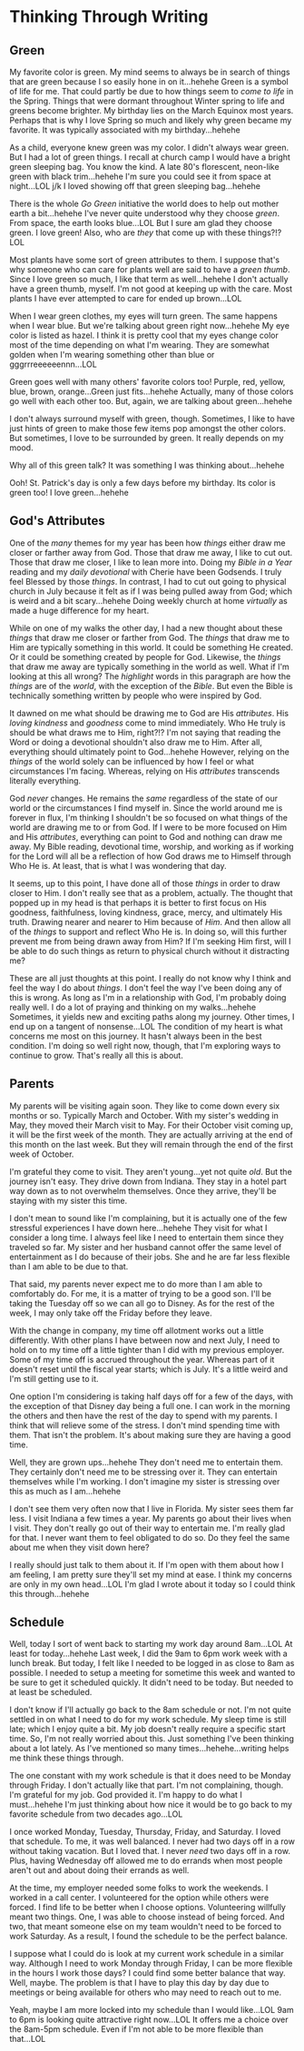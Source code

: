 # Thinking Through Writing

## Green

My favorite color is green. My mind seems to always be in search of things that are green because I so easily hone in on it...hehehe Green is a symbol of life for me. That could partly be due to how things seem to *come to life* in the Spring. Things that were dormant throughout Winter spring to life and greens become brighter. My birthday lies on the March Equinox most years. Perhaps that is why I love Spring so much and likely why green became my favorite. It was typically associated with my birthday...hehehe

As a child, everyone knew green was my color. I didn't always wear green. But I had a lot of green things. I recall at church camp I would have a bright green sleeping bag. You know the kind. A late 80's florescent, neon-like green with black trim...hehehe I'm sure you could see it from space at night...LOL j/k I loved showing off that green sleeping bag...hehehe

There is the whole *Go Green* initiative the world does to help out mother earth a bit...hehehe I've never quite understood why they choose *green*. From space, the earth looks blue...LOL But I sure am glad they choose green. I love green! Also, who are *they* that come up with these things?!? LOL

Most plants have some sort of green attributes to them. I suppose that's why someone who can care for plants well are said to have a *green thumb*. Since I love green so much, I like that term as well...hehehe I don't actually have a green thumb, myself. I'm not good at keeping up with the care. Most plants I have ever attempted to care for ended up brown...LOL

When I wear green clothes, my eyes will turn green. The same happens when I wear blue. But we're talking about green right now...hehehe My eye color is listed as hazel. I think it is pretty cool that my eyes change color most of the time depending on what I'm wearing. They are somewhat golden when I'm wearing something other than blue or gggrrreeeeeennn...LOL

Green goes well with many others' favorite colors too! Purple, red, yellow, blue, brown, orange...Green just fits...hehehe Actually, many of those colors go well with each other too. But, again, we are talking about green...hehehe

I don't always surround myself with green, though. Sometimes, I like to have just hints of green to make those few items pop amongst the other colors. But sometimes, I love to be surrounded by green. It really depends on my mood.

Why all of this green talk? It was something I was thinking about...hehehe

Ooh! St. Patrick's day is only a few days before my birthday. Its color is green too! I love green...hehehe

## God's Attributes

One of the *many* themes for my year has been how *things* either draw me closer or farther away from God. Those that draw me away, I like to cut out. Those that draw me closer, I like to lean more into. Doing my *Bible in a Year* reading and my *daily devotional* with Cherie have been Godsends. I truly feel Blessed by those *things*. In contrast, I had to cut out going to physical church in July because it felt as if I was being pulled away from God; which is weird and a bit scary...hehehe Doing weekly church at home *virtually* as made a huge difference for my heart.

While on one of my walks the other day, I had a new thought about these *things* that draw me closer or farther from God. The *things* that draw me to Him are typically something in this world. It could be something He created. Or it could be something created by people for God. Likewise, the *things* that draw me away are typically something in the world as well. What if I'm looking at this all wrong? The *highlight* words in this paragraph are how the *things* are of the *world*, with the exception of the *Bible*. But even the Bible is technically something written by people who were inspired by God.

It dawned on me what should be drawing me to God are His *attributes*. His *loving kindness* and *goodness* come to mind immediately. Who He truly is should be what draws me to Him, right?!? I'm not saying that reading the Word or doing a devotional shouldn't also draw me to Him. After all, everything should ultimately point to God...hehehe However, relying on the *things* of the world solely can be influenced by how I feel or what circumstances I'm facing. Whereas, relying on His *attributes* transcends literally everything.

God *never* changes. He remains the *same* regardless of the state of our world or the circumstances I find myself in. Since the world around me is forever in flux, I'm thinking I shouldn't be so focused on what things of the world are drawing me to or from God. If I were to be more focused on Him and His *attributes*, everything can point to God and nothing can draw me away. My Bible reading, devotional time, worship, and working as if working for the Lord will all be a reflection of how God draws me to Himself through Who He is. At least, that is what I was wondering that day.

It seems, up to this point, I have done all of those *things* in order to draw closer to Him. I don't really see that as a problem, actually. The thought that popped up in my head is that perhaps it is better to first focus on His goodness, faithfulness, loving kindness, grace, mercy, and ultimately His truth. Drawing nearer and nearer to Him because of *Him*. And then allow all of the *things* to support and reflect Who He is. In doing so, will this further prevent me from being drawn away from Him? If I'm seeking Him first, will I be able to do such things as return to physical church without it distracting me?

These are all just thoughts at this point. I really do not know why I think and feel the way I do about *things*. I don't feel the way I've been doing any of this is wrong. As long as I'm in a relationship with God, I'm probably doing really well. I do a lot of praying and thinking on my walks...hehehe Sometimes, it yields new and exciting paths along my journey. Other times, I end up on a tangent of nonsense...LOL The condition of my heart is what concerns me most on this journey. It hasn't always been in the best condition. I'm doing so well right now, though, that I'm exploring ways to continue to grow. That's really all this is about.

## Parents

My parents will be visiting again soon. They like to come down every six months or so. Typically March and October. With my sister's wedding in May, they moved their March visit to May. For their October visit coming up, it will be the first week of the month. They are actually arriving at the end of this month on the last week. But they will remain through the end of the first week of October.

I'm grateful they come to visit. They aren't young...yet not quite *old*. But the journey isn't easy. They drive down from Indiana. They stay in a hotel part way down as to not overwhelm themselves. Once they arrive, they'll be staying with my sister this time.

I don't mean to sound like I'm complaining, but it is actually one of the few stressful experiences I have down here...hehehe They visit for what I consider a long time. I always feel like I need to entertain them since they traveled so far. My sister and her husband cannot offer the same level of entertainment as I do because of their jobs. She and he are far less flexible than I am able to be due to that.

That said, my parents never expect me to do more than I am able to comfortably do. For me, it is a matter of trying to be a good son. I'll be taking the Tuesday off so we can all go to Disney. As for the rest of the week, I may only take off the Friday before they leave.

With the change in company, my time off allotment works out a little differently. With other plans I have between now and next July, I need to hold on to my time off a little tighter than I did with my previous employer. Some of my time off is accrued throughout the year. Whereas part of it doesn't reset until the fiscal year starts; which is July. It's a little weird and I'm still getting use to it.

One option I'm considering is taking half days off for a few of the days, with the exception of that Disney day being a full one. I can work in the morning the others and then have the rest of the day to spend with my parents. I think that will relieve some of the stress. I don't mind spending time with them. That isn't the problem. It's about making sure they are having a good time.

Well, they are grown ups...hehehe They don't need me to entertain them. They certainly don't need me to be stressing over it. They can entertain themselves while I'm working. I don't imagine my sister is stressing over this as much as I am...hehehe

I don't see them very often now that I live in Florida. My sister sees them far less. I visit Indiana a few times a year. My parents go about their lives when I visit. They don't really go out of their way to entertain me. I'm really glad for that. I never want them to feel obligated to do so. Do they feel the same about me when they visit down here?

I really should just talk to them about it. If I'm open with them about how I am feeling, I am pretty sure they'll set my mind at ease. I think my concerns are only in my own head...LOL I'm glad I wrote about it today so I could think this through...hehehe

## Schedule

Well, today I sort of went back to starting my work day around 8am...LOL At least for today...hehehe Last week, I did the 9am to 6pm work week with a lunch break. But today, I felt like I needed to be logged in as close to 8am as possible. I needed to setup a meeting for sometime this week and wanted to be sure to get it scheduled quickly. It didn't need to be today. But needed to at least be scheduled.

I don't know if I'll actually go back to the 8am schedule or not. I'm not quite settled in on what I need to do for my work schedule. My sleep time is still late; which I enjoy quite a bit. My job doesn't really require a specific start time. So, I'm not really worried about this. Just something I've been thinking about a lot lately. As I've mentioned so many times...hehehe...writing helps me think these things through.

The one constant with my work schedule is that it does need to be Monday through Friday. I don't actually like that part. I'm not complaining, though. I'm grateful for my job. God provided it. I'm happy to do what I must...hehehe I'm just thinking about how nice it would be to go back to my favorite schedule from two decades ago...LOL

I once worked Monday, Tuesday, Thursday, Friday, and Saturday. I loved that schedule. To me, it was well balanced. I never had two days off in a row without taking vacation. But I loved that. I never *need* two days off in a row. Plus, having Wednesday off allowed me to do errands when most people aren't out and about doing their errands as well.

At the time, my employer needed some folks to work the weekends. I worked in a call center. I volunteered for the option while others were forced. I find life to be better when I choose options. Volunteering willfully meant two things. One, I was able to choose instead of being forced. And two, that meant someone else on my team wouldn't need to be forced to work Saturday. As a result, I found the schedule to be the perfect balance.

I suppose what I could do is look at my current work schedule in a similar way. Although I need to work Monday through Friday, I can be more flexible in the hours I work those days? I could find some better balance that way. Well, maybe. The problem is that I have to play this day by day due to meetings or being available for others who may need to reach out to me.

Yeah, maybe I am more locked into my schedule than I would like...LOL 9am to 6pm is looking quite attractive right now...LOL It offers me a choice over the 8am-5pm schedule. Even if I'm not able to be more flexible than that...LOL